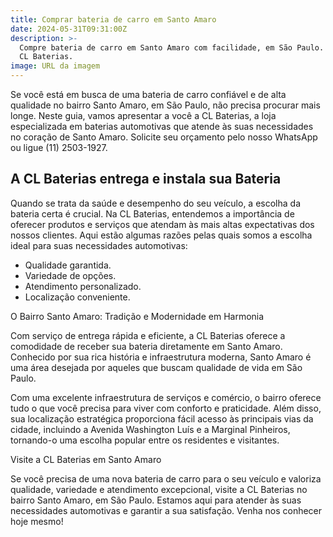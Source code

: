 ```yaml
---
title: Comprar bateria de carro em Santo Amaro
date: 2024-05-31T09:31:00Z
description: >-
  Compre bateria de carro em Santo Amaro com facilidade, em São Paulo. Conheça a
  CL Baterias.
image: URL da imagem
---
```

Se você está em busca de uma bateria de carro confiável e de alta qualidade no bairro Santo Amaro, em São Paulo, não precisa procurar mais longe. Neste guia, vamos apresentar a você a CL Baterias, a loja especializada em baterias automotivas que atende às suas necessidades no coração de Santo Amaro. Solicite seu orçamento pelo nosso WhatsApp ou ligue (11) 2503-1927.

## A CL Baterias entrega e instala sua Bateria

Quando se trata da saúde e desempenho do seu veículo, a escolha da bateria certa é crucial. Na CL Baterias, entendemos a importância de oferecer produtos e serviços que atendam às mais altas expectativas dos nossos clientes. Aqui estão algumas razões pelas quais somos a escolha ideal para suas necessidades automotivas:

* Qualidade garantida.
* Variedade de opções.
* Atendimento personalizado.
* Localização conveniente.

O Bairro Santo Amaro: Tradição e Modernidade em Harmonia

Com serviço de entrega rápida e eficiente, a CL Baterias oferece a comodidade de receber sua bateria diretamente em Santo Amaro. Conhecido por sua rica história e infraestrutura moderna, Santo Amaro é uma área desejada por aqueles que buscam qualidade de vida em São Paulo.

Com uma excelente infraestrutura de serviços e comércio, o bairro oferece tudo o que você precisa para viver com conforto e praticidade. Além disso, sua localização estratégica proporciona fácil acesso às principais vias da cidade, incluindo a Avenida Washington Luís e a Marginal Pinheiros, tornando-o uma escolha popular entre os residentes e visitantes.

Visite a CL Baterias em Santo Amaro

Se você precisa de uma nova bateria de carro para o seu veículo e valoriza qualidade, variedade e atendimento excepcional, visite a CL Baterias no bairro Santo Amaro, em São Paulo. Estamos aqui para atender às suas necessidades automotivas e garantir a sua satisfação. Venha nos conhecer hoje mesmo!